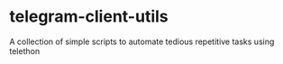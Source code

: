 # telegram-client-utils
A collection of simple scripts to automate tedious repetitive tasks using telethon
